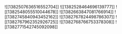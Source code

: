 ![[1382507636516552704]]
![[1382528464696139777]]
![[1382548055510044678]]
![[1382663847081766914]]
![[1382745840943452162]]
![[1382767824498786307]]
![[1382767962352926725]]
![[1382768766753378308]]
![[1382771542745092098]]
